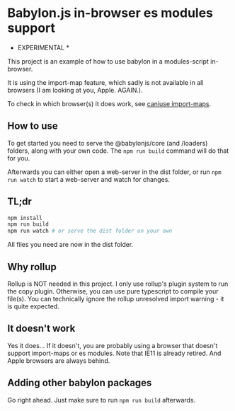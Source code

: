 # Babylon.js in-browser es modules support

* EXPERIMENTAL *

This project is an example of how to use babylon in a modules-script in-browser.

It is using the import-map feature, which sadly is not available in all browsers (I am looking at you, Apple. AGAIN.).

To check in which browser(s) it does work, see [caniuse import-maps](https://caniuse.com/import-maps).

## How to use

To get started you need to serve the @babylonjs/core (and /loaders) folders, along with your own code. The `npm run build` command will do that for you.

Afterwards you can either open a web-server in the dist folder, or run `npm run watch` to start a web-server and watch for changes.

## TL;dr

```bash
npm install
npm run build
npm run watch # or serve the dist folder on your own
```

All files you need are now in the dist folder.

## Why rollup

Rollup is NOT needed in this project. I only use rollup's plugin system to run the copy plugin. Otherwise, you can use pure typescript to compile your file(s).
You can technically ignore the rollup unresolved import warning - it is quite expected.

## It doesn't work

Yes it does... If it doesn't, you are probably using a browser that doesn't support import-maps or es modules. Note that IE11 is already retired. And Apple browsers are always behind.

## Adding other babylon packages

Go right ahead. Just make sure to run `npm run build` afterwards.
